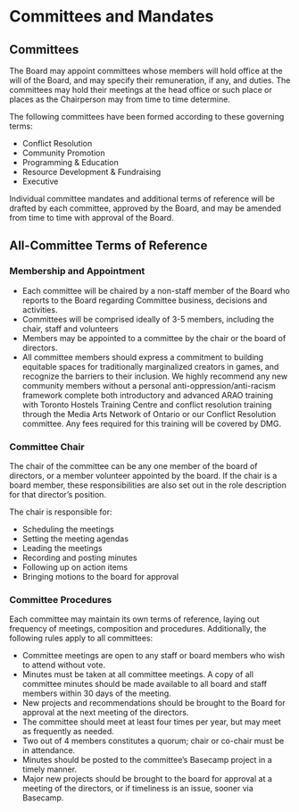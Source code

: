 # Committees and Mandates

## Committees

The Board may appoint committees whose members will hold office at the will of the Board, and may specify their remuneration, if any, and duties. The committees may hold their meetings at the head office or such place or places as the Chairperson may from time to time determine.

The following committees have been formed according to these governing terms:

* Conflict Resolution
* Community Promotion
* Programming & Education
* Resource Development & Fundraising
* Executive

Individual committee mandates and additional terms of reference will be drafted by each committee, approved by the Board, and may be amended from time to time with approval of the Board.

## All-Committee Terms of Reference

### Membership and Appointment

* Each committee will be chaired by a non-staff member of the Board who reports to the Board regarding Committee business, decisions and activities.
* Committees will be comprised ideally of 3-5 members, including the chair, staff and volunteers
* Members may be appointed to a committee by the chair or the board of directors.
* All committee members should express a commitment to building equitable spaces for traditionally marginalized creators in games, and recognize the barriers to their inclusion. We highly recommend any new community members without a personal anti-oppression/anti-racism framework complete both introductory and advanced ARAO training with Toronto Hostels Training Centre and conflict resolution training through the Media Arts Network of Ontario or our Conflict Resolution committee. Any fees required for this training will be covered by DMG.


### Committee Chair

The chair of the committee can be any one member of the board of directors, or a member volunteer appointed by the board. If the chair is a board member, these responsibilities are also set out in the role description for that director’s position.

The chair is responsible for:

* Scheduling the meetings
* Setting the meeting agendas
* Leading the meetings
* Recording and posting minutes
* Following up on action items
* Bringing motions to the board for approval

### Committee Procedures

Each committee may maintain its own terms of reference, laying out frequency of meetings, composition and procedures. Additionally, the following rules apply to all committees:

* Committee meetings are open to any staff or board members who wish to attend without vote.
* Minutes must be taken at all committee meetings. A copy of all committee minutes should be made available to all board and staff members within 30 days of the meeting.
* New projects and recommendations should be brought to the Board for approval at the next meeting of the directors.
* The committee should meet at least four times per year, but may meet as frequently as needed.
* Two out of 4 members constitutes a quorum; chair or co-chair must be in attendance.
* Minutes should be posted to the committee’s Basecamp project in a timely manner.
* Major new projects should be brought to the board for approval at a meeting of the directors, or if timeliness is an issue, sooner via Basecamp.